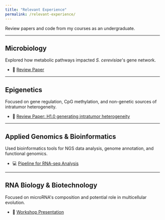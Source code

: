 ```yaml
---
title: "Relevant Experience"
permalink: /relevant-experience/
---
```


Review papers and code from my courses as an undergraduate.

---

## <i class="fas fa-microscope"></i> Microbiology

Explored how metabolic pathways impacted *S. cerevisiae*'s gene network.

- 📄 [Review Paper](/microbio-review-paper.pdf)

---

## <i class="fas fa-dna"></i> Epigenetics

Focused on gene regulation, CpG methylation, and non-genetic sources of intratumor heterogeneity.

- 📄 [Review Paper: H1.0 generating intratumor heterogeneity](/epigenetics-review-paper.pdf)

---

## <i class="fas fa-chart-line"></i> Applied Genomics & Bioinformatics

Used bioinformatics tools for NGS data analysis, genome annotation, and functional genomics.

- 💻 [Pipeline for RNA-seq Analysis](https://github.com/yourusername/genomics-rnaseq)

---

## <i class="fas fa-dna"></i> RNA Biology & Biotechnology

Focused on microRNA's composition and potential role in multicellular evolution.

- 📄 [Workshop Presentation](/rna-biotech-workshop.pdf)
